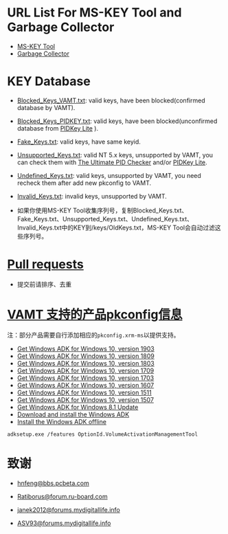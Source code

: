 # URL List For MS-KEY Tool and Garbage Collector

* [MS-KEY Tool](http://bbs.pcbeta.com/viewthread-1514621-1-1.html)
* [Garbage Collector](http://forum.ru-board.com/topic.cgi?forum=2&topic=5328)

# KEY Database

* [Blocked_Keys_VAMT.txt](https://github.com/CNMan/balala/blob/master/Blocked_Keys_VAMT.txt): valid keys, have been blocked(confirmed database by VAMT).

* [Blocked_Keys_PIDKEY.txt](https://github.com/CNMan/balala/blob/master/Blocked_Keys_PIDKEY.txt): valid keys, have been blocked(unconfirmed database from [PIDKey Lite](https://www.solidfiles.com/folder/bd7165a0d4/) ).

* [Fake_Keys.txt](https://github.com/CNMan/balala/blob/master/Fake_Keys.txt): valid keys, have same keyid.

* [Unsupported_Keys.txt](https://github.com/CNMan/balala/blob/master/Unsupported_Keys.txt): valid NT 5.x keys, unsupported by VAMT, you can check them with [The Ultimate PID Checker](http://janek2012.eu/download/pidgen.v1.2.0.606.rar) and/or [PIDKey Lite](https://www.solidfiles.com/folder/bd7165a0d4/).

* [Undefined_Keys.txt](https://github.com/CNMan/balala/blob/master/Undefined_Keys.txt): valid keys, unsupported by VAMT, you need recheck them after add new pkconfig to VAMT.

* [Invalid_Keys.txt](https://github.com/CNMan/balala/blob/master/Invalid_Keys.txt): invalid keys, unsupported by VAMT.

* 如果你使用MS-KEY Tool收集序列号，复制Blocked_Keys.txt、Fake_Keys.txt、Unsupported_Keys.txt、Undefined_Keys.txt、Invalid_Keys.txt中的KEY到/keys/OldKeys.txt，MS-KEY Tool会自动过滤这些序列号。

# [Pull requests](https://github.com/CNMan/balala/pulls)

* 提交前请排序、去重

# [VAMT 支持的产品pkconfig信息](https://github.com/CNMan/balala/blob/master/pkconfig.csv)

注：部分产品需要自行添加相应的`pkconfig.xrm-ms`以提供支持。
* [Get Windows ADK for Windows 10, version 1903](http://download.microsoft.com/download/B/E/6/BE63E3A5-5D1C-43E7-9875-DFA2B301EC70/adk/adksetup.exe)
* [Get Windows ADK for Windows 10, version 1809](http://download.microsoft.com/download/0/1/C/01CC78AA-B53B-4884-B7EA-74F2878AA79F/adk/adksetup.exe)
* [Get Windows ADK for Windows 10, version 1803](http://download.microsoft.com/download/6/8/9/689E62E5-C50F-407B-9C3C-B7F00F8C93C0/adk/adksetup.exe)
* [Get Windows ADK for Windows 10, version 1709](http://download.microsoft.com/download/3/1/E/31EC1AAF-3501-4BB4-B61C-8BD8A07B4E8A/adk/adksetup.exe)
* [Get Windows ADK for Windows 10, version 1703](http://download.microsoft.com/download/5/D/9/5D915042-FCAA-4859-A1C3-29E198690493/adk/adksetup.exe)
* [Get Windows ADK for Windows 10, version 1607](http://download.microsoft.com/download/9/A/E/9AE69DD5-BA93-44E0-864E-180F5E700AB4/adk/adksetup.exe)
* [Get Windows ADK for Windows 10, version 1511](http://download.microsoft.com/download/3/8/B/38BBCA6A-ADC9-4245-BCD8-DAA136F63C8B/adk/adksetup.exe)
* [Get Windows ADK for Windows 10, version 1507](http://download.microsoft.com/download/8/1/9/8197FEB9-FABE-48FD-A537-7D8709586715/adk/adksetup.exe)
* [Get Windows ADK for Windows 8.1 Update](http://download.microsoft.com/download/6/A/E/6AEA92B0-A412-4622-983E-5B305D2EBE56/adk/adksetup.exe)
* [Download and install the Windows ADK](https://docs.microsoft.com/en-us/windows-hardware/get-started/adk-install)
* [Install the Windows ADK offline](https://docs.microsoft.com/en-us/windows-hardware/get-started/adk-offline-install)
```
adksetup.exe /features OptionId.VolumeActivationManagementTool
```

# 致谢

* [hnfeng@bbs.pcbeta.com](http://bbs.pcbeta.com/viewthread-1514621-1-1.html)

* [Ratiborus@forum.ru-board.com](http://forum.ru-board.com/topic.cgi?forum=2&topic=5559)

* [janek2012@forums.mydigitallife.info](http://forums.mydigitallife.info/threads/20816)

* [ASV93@forums.mydigitallife.info](http://forums.mydigitallife.info/threads/48346)
